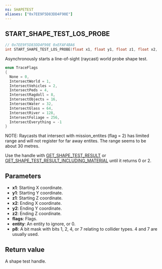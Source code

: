 ```yaml
---
ns: SHAPETEST
aliases: ["0x7EE9F5D83DD4F90E"]
---
```

## START_SHAPE_TEST_LOS_PROBE

```c
// 0x7EE9F5D83DD4F90E 0xEFAF4BA6
int START_SHAPE_TEST_LOS_PROBE(float x1, float y1, float z1, float x2, float y2, float z2, int flags, Entity entity, int p8);
```

Asynchronously starts a line-of-sight (raycast) world probe shape test.

```cpp
enum TraceFlags
{
  None = 0,
  IntersectWorld = 1,
  IntersectVehicles = 2,
  IntersectPeds = 4,
  IntersectRagdoll = 8,
  IntersectObjects = 16,
  IntersectWater = 32,
  IntersectGlass = 64,
  IntersectRiver = 128,
  IntersectFoliage = 256,
  IntersectEverything = -1
}
```
NOTE: Raycasts that intersect with mission_entites (flag = 2) has limited range and will not register for far away entites. The range seems to be about 30 metres.  


Use the handle with [GET_SHAPE_TEST_RESULT](#_0x3D87450E15D98694) or [GET_SHAPE_TEST_RESULT_INCLUDING_MATERIAL](#_0x65287525D951F6BE) until it returns 0 or 2.

## Parameters
* **x1**: Starting X coordinate.
* **y1**: Starting Y coordinate.
* **z1**: Starting Z coordinate.
* **x2**: Ending X coordinate.
* **y2**: Ending Y coordinate.
* **z2**: Ending Z coordinate.
* **flags**: Flags.
* **entity**: An entity to ignore, or 0.
* **p8**: A bit mask with bits 1, 2, 4, or 7 relating to collider types. 4 and 7 are usually used.

## Return value
A shape test handle.
